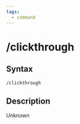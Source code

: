 ```yaml
---
tags:
  - command
---
```


# /clickthrough

## Syntax

<!--cmd-syntax-start-->
```eqcommand
/clickthrough
```
<!--cmd-syntax-end-->

## Description

<!--cmd-desc-start-->
Unknown
<!--cmd-desc-end-->